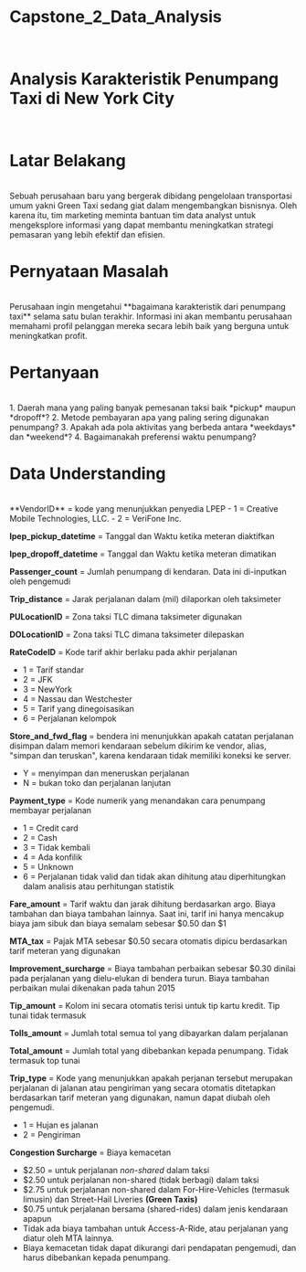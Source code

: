 # Capstone_2_Data_Analysis
<br>

# **Analysis Karakteristik Penumpang Taxi di New York City**

<br>

# **Latar Belakang**
<br>
Sebuah perusahaan baru yang bergerak dibidang pengelolaan transportasi umum yakni Green Taxi sedang giat dalam mengembangkan bisnisnya. Oleh karena itu, tim marketing meminta bantuan tim data analyst untuk mengeksplore informasi yang dapat membantu meningkatkan strategi pemasaran yang lebih efektif dan efisien.

<br>

# **Pernyataan Masalah**
<br>
Perusahaan ingin mengetahui **bagaimana karakteristik dari penumpang taxi** selama satu bulan terakhir. Informasi ini akan membantu perusahaan memahami profil pelanggan mereka secara lebih baik yang berguna untuk meningkatkan profit. 

<br>

# **Pertanyaan**
<br>
1. Daerah mana yang paling banyak pemesanan taksi baik *pickup* maupun *dropoff*?
2. Metode pembayaran apa yang paling sering digunakan penumpang?
3. Apakah ada pola aktivitas yang berbeda antara *weekdays* dan *weekend*?  
4. Bagaimanakah preferensi waktu penumpang?

<br>

# **Data Understanding**
<br>
**VendorID** = kode yang menunjukkan penyedia LPEP
- 1 = Creative Mobile Technologies, LLC.
- 2 = VeriFone Inc. 

**lpep_pickup_datetime** = Tanggal dan Waktu ketika meteran diaktifkan

**lpep_dropoff_datetime** = Tanggal dan Waktu ketika meteran dimatikan

**Passenger_count** = Jumlah penumpang di kendaran. Data ini di-inputkan oleh pengemudi

**Trip_distance** = Jarak perjalanan dalam (mil) dilaporkan oleh taksimeter

**PULocationID** = Zona taksi TLC dimana taksimeter digunakan

**DOLocationID** = Zona taksi TLC dimana taksimeter dilepaskan

**RateCodeID** = Kode tarif akhir berlaku pada akhir perjalanan
- 1 = Tarif standar
- 2 = JFK
- 3 = NewYork
- 4 = Nassau dan Westchester
- 5 = Tarif yang dinegoisasikan
- 6 = Perjalanan kelompok

**Store_and_fwd_flag** = bendera ini menunjukkan apakah catatan perjalanan disimpan dalam memori kendaraan sebelum dikirim ke vendor, alias, "simpan dan teruskan", karena kendaraan tidak memiliki koneksi ke server.
- Y = menyimpan dan meneruskan perjalanan
- N = bukan toko dan perjalanan lanjutan

**Payment_type** = Kode numerik yang menandakan cara penumpang membayar perjalanan
- 1 = Credit card
- 2 = Cash
- 3 = Tidak kembali
- 4 = Ada konfilik
- 5 = Unknown
- 6 = Perjalanan tidak valid dan tidak akan dihitung atau diperhitungkan dalam analisis atau perhitungan statistik

**Fare_amount** = Tarif waktu dan jarak dihitung berdasarkan argo. Biaya tambahan dan biaya tambahan lainnya. Saat ini, tarif ini hanya mencakup biaya jam sibuk dan biaya semalam sebesar $0.50 dan $1

**MTA_tax** = Pajak MTA sebesar $0.50 secara otomatis dipicu berdasarkan tarif meteran yang digunakan

**Improvement_surcharge** = Biaya tambahan perbaikan sebesar $0.30 dinilai pada perjalanan yang dielu-elukan di bendera turun. Biaya tambahan perbaikan mulai dikenakan pada tahun 2015

**Tip_amount** = Kolom ini secara otomatis terisi untuk tip kartu kredit. Tip tunai tidak termasuk

**Tolls_amount** = Jumlah total semua tol yang dibayarkan dalam perjalanan

**Total_amount** = Jumlah total yang dibebankan kepada penumpang. Tidak termasuk top tunai

**Trip_type** = Kode yang menunjukkan apakah perjanan tersebut merupakan perjalanan di jalanan atau pengiriman yang secara otomatis ditetapkan berdasarkan tarif meteran yang digunakan, namun dapat diubah oleh pengemudi.

- 1 = Hujan es jalanan
- 2 = Pengiriman

**Congestion Surcharge** = Biaya kemacetan
- $2.50 = untuk perjalanan *non-shared* dalam taksi
- $2.50 untuk perjalanan non-shared (tidak berbagi) dalam taksi
- $2.75 untuk perjalanan non-shared dalam For-Hire-Vehicles (termasuk limusin) dan Street-Hail Liveries **(Green Taxis)**
- $0.75 untuk perjalanan bersama (shared-rides) dalam jenis kendaraan apapun
- Tidak ada biaya tambahan untuk Access-A-Ride, atau perjalanan yang diatur oleh MTA lainnya.
- Biaya kemacetan tidak dapat dikurangi dari pendapatan pengemudi, dan harus dibebankan kepada penumpang.
















